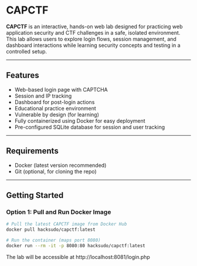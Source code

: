 # CAPCTF

**CAPCTF** is an interactive, hands-on web lab designed for practicing web application security and CTF challenges in a safe, isolated environment. This lab allows users to explore login flows, session management, and dashboard interactions while learning security concepts and testing in a controlled setup.

---

## Features

- Web-based login page with CAPTCHA
- Session and IP tracking
- Dashboard for post-login actions
- Educational practice environment
- Vulnerable by design (for learning)
- Fully containerized using Docker for easy deployment
- Pre-configured SQLite database for session and user tracking

---

## Requirements

- Docker (latest version recommended)
- Git (optional, for cloning the repo)

---

## Getting Started

### Option 1: Pull and Run Docker Image

```bash
# Pull the latest CAPCTF image from Docker Hub
docker pull hacksudo/capctf:latest

# Run the container (maps port 8080)
docker run --rm -it -p 8080:80 hacksudo/capctf:latest
```

The lab will be accessible at http://localhost:8081/login.php
